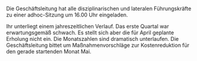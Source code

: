 Die Geschäftsleitung hat alle disziplinarischen und lateralen Führungskräfte zu einer adhoc-Sitzung um 16.00 Uhr eingeladen.

Ihr unterliegt einem jahreszeitlichen Verlauf. Das erste Quartal war erwartungsgemäß schwach. Es stellt sich aber die für April geplante Erholung nicht ein. Die Monatszahlen sind dramatisch unterlaufen. Die Geschäftsleitung bittet um Maßnahmenvorschläge zur Kostenreduktion für den gerade startenden Monat Mai.
